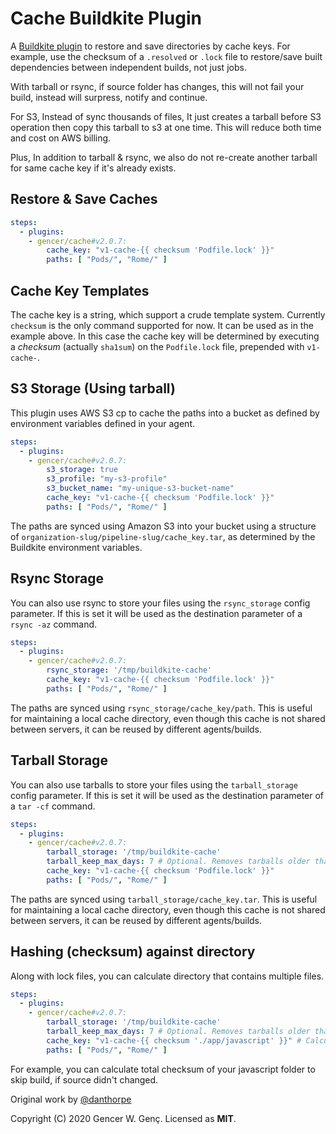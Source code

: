 # Cache Buildkite Plugin

A [Buildkite plugin](https://buildkite.com/docs/agent/v3/plugins) to restore and save
directories by cache keys. For example, use the checksum of a `.resolved` or `.lock` file
to restore/save built dependencies between independent builds, not just jobs.

With tarball or rsync, if source folder has changes, this will not fail your build, instead will surpress, notify and continue.

For S3, Instead of sync thousands of files, It just creates a tarball before S3 operation then copy this tarball to s3 at one time. This will reduce both time and cost on AWS billing.

Plus, In addition to tarball & rsync, we also do not re-create another tarball for same cache key if it's already exists.

## Restore & Save Caches

```yml
steps:
  - plugins:
    - gencer/cache#v2.0.7:
        cache_key: "v1-cache-{{ checksum 'Podfile.lock' }}"
        paths: [ "Pods/", "Rome/" ]
```

## Cache Key Templates

The cache key is a string, which support a crude template system. Currently `checksum` is
the only command supported for now. It can be used as in the example above. In this case
the cache key will be determined by executing a _checksum_ (actually `sha1sum`) on the
`Podfile.lock` file, prepended with `v1-cache-`.

## S3 Storage (Using tarball)

This plugin uses AWS S3 cp to cache the paths into a bucket as defined by environment
variables defined in your agent.

```yml
steps:
  - plugins:
    - gencer/cache#v2.0.7:
        s3_storage: true
        s3_profile: "my-s3-profile"
        s3_bucket_name: "my-unique-s3-bucket-name"
        cache_key: "v1-cache-{{ checksum 'Podfile.lock' }}"
        paths: [ "Pods/", "Rome/" ]
```

The paths are synced using Amazon S3 into your bucket using a structure of
`organization-slug/pipeline-slug/cache_key.tar`, as determined by the Buildkite environment
variables.

## Rsync Storage

You can also use rsync to store your files using the ``rsync_storage`` config parameter.
If this is set it will be used as the destination parameter of a ``rsync -az`` command.

```yml
steps:
  - plugins:
    - gencer/cache#v2.0.7:
        rsync_storage: '/tmp/buildkite-cache'
        cache_key: "v1-cache-{{ checksum 'Podfile.lock' }}"
        paths: [ "Pods/", "Rome/" ]
```

The paths are synced using `rsync_storage/cache_key/path`. This is useful for maintaining a local
cache directory, even though this cache is not shared between servers, it can be reused by different
agents/builds.

## Tarball Storage

You can also use tarballs to store your files using the ``tarball_storage`` config parameter.
If this is set it will be used as the destination parameter of a ``tar -cf`` command.

```yml
steps:
  - plugins:
    - gencer/cache#v2.0.7:
        tarball_storage: '/tmp/buildkite-cache'
        tarball_keep_max_days: 7 # Optional. Removes tarballs older than 7 days.
        cache_key: "v1-cache-{{ checksum 'Podfile.lock' }}"
        paths: [ "Pods/", "Rome/" ]
```

The paths are synced using `tarball_storage/cache_key.tar`. This is useful for maintaining a local
cache directory, even though this cache is not shared between servers, it can be reused by different
agents/builds.

## Hashing (checksum) against directory

Along with lock files, you can calculate directory that contains multiple files.

```yml
steps:
  - plugins:
    - gencer/cache#v2.0.7:
        tarball_storage: '/tmp/buildkite-cache'
        tarball_keep_max_days: 7 # Optional. Removes tarballs older than 7 days.
        cache_key: "v1-cache-{{ checksum './app/javascript' }}" # Calculate whole 'app/javascript' directory
        paths: [ "Pods/", "Rome/" ]
```

For example, you can calculate total checksum of your javascript folder to skip build, if source didn't changed.

Original work by [@danthorpe]( https://github.com/danthorpe/cache-buildkite-plugin)

Copyright (C) 2020 Gencer W. Genç.
Licensed as **MIT**.
